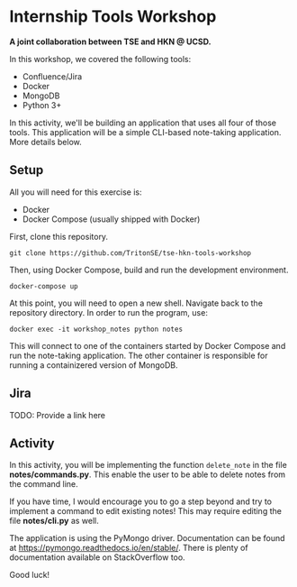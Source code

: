 # Internship Tools Workshop

**A joint collaboration between TSE and HKN @ UCSD.**

In this workshop, we covered the following tools:

* Confluence/Jira
* Docker
* MongoDB
* Python 3+

In this activity, we'll be building an application that uses all four of those tools.
This application will be a simple CLI-based note-taking application. More details below.

## Setup

All you will need for this exercise is:

* Docker
* Docker Compose (usually shipped with Docker)

First, clone this repository.

```
git clone https://github.com/TritonSE/tse-hkn-tools-workshop
```

Then, using Docker Compose, build and run the development environment.

```
docker-compose up
```

At this point, you will need to open a new shell. Navigate back to the
repository directory. In order to run the program, use:

```
docker exec -it workshop_notes python notes
```

This will connect to one of the containers started by Docker Compose
and run the note-taking application. The other container is responsible
for running a containizered version of MongoDB.

## Jira

TODO: Provide a link here

## Activity

In this activity, you will be implementing the function `delete_note`
in the file **notes/commands.py**. This enable the user to be able
to delete notes from the command line.

If you have time, I would encourage you to go a step beyond and
try to implement a command to edit existing notes! This may require
editing the file **notes/cli.py** as well.

The application is using the PyMongo driver. Documentation can
be found at https://pymongo.readthedocs.io/en/stable/. There is
plenty of documentation available on StackOverflow too.

Good luck!
